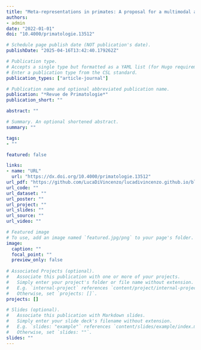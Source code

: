 ```yaml
---
title: "Meta-representations in primates: A proposal for a multimodal approach in the study of language recursiveness"
authors:
- admin
date: "2022-01-01"
doi: "10.4000/primatologie.13512"

# Schedule page publish date (NOT publication's date).
publishDate: "2025-04-16T13:42:40.179262Z"

# Publication type.
# Accepts a single type but formatted as a YAML list (for Hugo requirements).
# Enter a publication type from the CSL standard.
publication_types: ["article-journal"]

# Publication name and optional abbreviated publication name.
publication: "*Revue de Primatologie*"
publication_short: ""

abstract: ""

# Summary. An optional shortened abstract.
summary: ""

tags:
- ""

featured: false

links:
- name: "URL"
  url: "https://dx.doi.org/10.4000/primatologie.13512"
url_pdf: "https://github.com/LucaDiVincenzo/lucadivincenzo.github.io/blob/main/content/publication/di-vincenzo-meta-representations-2022/poster_recursive_multimodal.pdf"
url_code: ""
url_dataset: ""
url_poster: ""
url_project: ""
url_slides: ""
url_source: ""
url_video: ""

# Featured image
# To use, add an image named `featured.jpg/png` to your page's folder.
image:
  caption: ""
  focal_point: ""
  preview_only: false
  
# Associated Projects (optional).
#   Associate this publication with one or more of your projects.
#   Simply enter your project's folder or file name without extension.
#   E.g. `internal-project` references `content/project/internal-project/index.md`.
#   Otherwise, set `projects: []`.
projects: []

# Slides (optional).
#   Associate this publication with Markdown slides.
#   Simply enter your slide deck's filename without extension.
#   E.g. `slides: "example"` references `content/slides/example/index.md`.
#   Otherwise, set `slides: ""`.
slides: ""
---
```

